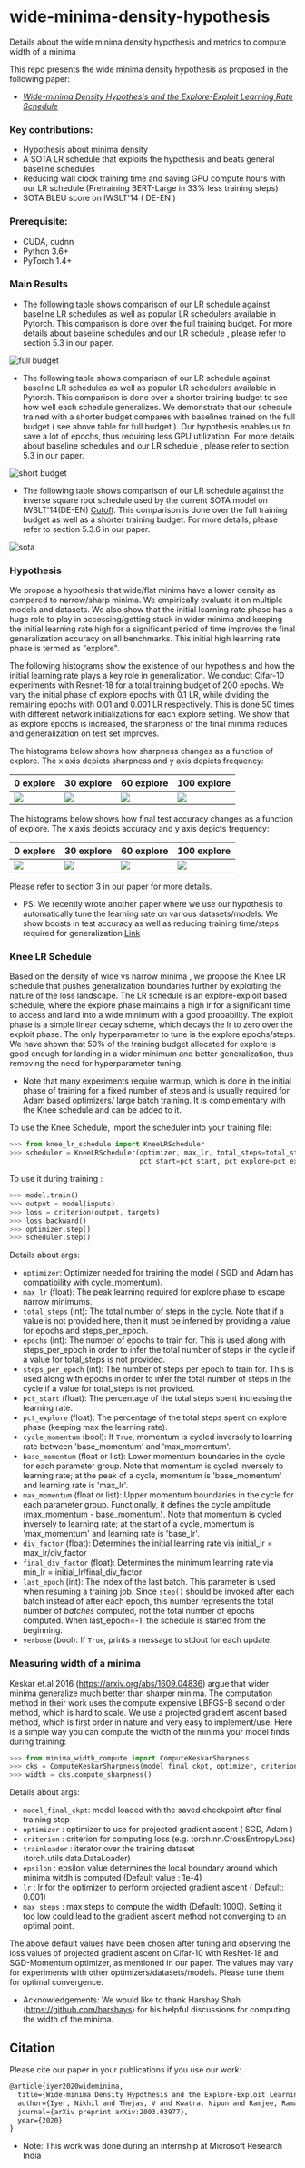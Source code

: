 # wide-minima-density-hypothesis
Details about the wide minima density hypothesis and metrics to compute width of a minima

This repo presents the wide minima density hypothesis as proposed in the following paper:
*   [*Wide-minima Density Hypothesis and the Explore-Exploit Learning Rate Schedule*](https://arxiv.org/abs/2003.03977)

### Key contributions:
*   Hypothesis about minima density
*   A SOTA LR schedule that exploits the hypothesis and beats general baseline schedules
*   Reducing wall clock training time and saving GPU compute hours with our LR schedule (Pretraining BERT-Large in 33%  less training steps)
*   SOTA BLEU score on IWSLT'14 ( DE-EN )


### Prerequisite: 
* CUDA, cudnn
* Python 3.6+
* PyTorch 1.4+

### Main Results
* The following table shows comparison of our LR schedule against baseline LR schedules as well as popular LR schedulers available in Pytorch. This comparison is done over the full training budget. For more details about baseline schedules and our LR schedule , please refer to section 5.3 in our paper.

![full budget](https://github.com/nikhil-iyer-97/wide-minima-density-hypothesis/blob/main/tables/full_budget.PNG)

* The following table shows comparison of our LR schedule against baseline LR schedules as well as popular LR schedulers available in Pytorch. This comparison is done over a shorter training budget to see how well each schedule generalizes. We demonstrate that our schedule trained with a shorter budget compares with baselines trained on the full budget ( see above table for full budget ). Our hypothesis enables us to save a lot of epochs, thus requiring less GPU utilization. For more details about baseline schedules and our LR schedule , please refer to section 5.3 in our paper.

![short budget](https://github.com/nikhil-iyer-97/wide-minima-density-hypothesis/blob/main/tables/short%20budget.PNG)

* The following table shows comparison of our LR schedule against the inverse square root schedule used by the current SOTA model on IWSLT'14(DE-EN) [Cutoff](https://arxiv.org/abs/2009.13818). This comparison is done over the full training budget as well as a shorter training budget. For more details, please refer to section 5.3.6 in our paper.

![sota](https://github.com/nikhil-iyer-97/wide-minima-density-hypothesis/blob/main/tables/sota_iwslt.PNG)


### Hypothesis
We propose a hypothesis that wide/flat minima have a lower density as compared to narrow/sharp minima.  We empirically evaluate it on multiple models and datasets. We also show that the initial learning rate phase has a huge role to play in accessing/getting stuck in wider minima and keeping the initial learning rate high for a significant period of time improves the final generalization accuracy on all benchmarks. This initial high learning rate phase is termed as "explore".  

The following histograms show the existence of our hypothesis and how the initial learning rate plays a key role in generalization. We conduct Cifar-10 experiments with Resnet-18 for a total training budget of 200 epochs. We vary the initial phase of explore epochs with 0.1 LR, while dividing the remaining epochs with 0.01 and 0.001 LR respectively. This is done 50 times with different network initializations for each explore setting. We show that as explore epochs is increased, the sharpness of the final minima reduces and generalization on test set improves.

The histograms below shows how sharpness changes as a function of explore. The x axis depicts sharpness and y axis depicts frequency:

0 explore | 30 explore | 60 explore | 100 explore
--- | --- | --- | ---
![](https://github.com/nikhil-iyer-97/wide-minima-density-hypothesis/blob/main/plots/0explore/0explore_sharpness-1.png) | ![](https://github.com/nikhil-iyer-97/wide-minima-density-hypothesis/blob/main/plots/30explore/30explore_sharpness-1.png) | ![](https://github.com/nikhil-iyer-97/wide-minima-density-hypothesis/blob/main/plots/60explore/60explore_sharpness-1.png) | ![](https://github.com/nikhil-iyer-97/wide-minima-density-hypothesis/blob/main/plots/100explore/100explore_sharpness-1.png)


The histograms below shows how final test accuracy changes as a function of explore. The x axis depicts accuracy and y axis depicts frequency:

0 explore | 30 explore | 60 explore | 100 explore
--- | --- | --- | ---
![](https://github.com/nikhil-iyer-97/wide-minima-density-hypothesis/blob/main/plots/0explore/0explore_acc-1.png) | ![](https://github.com/nikhil-iyer-97/wide-minima-density-hypothesis/blob/main/plots/30explore/30explore_acc-1.png) | ![](https://github.com/nikhil-iyer-97/wide-minima-density-hypothesis/blob/main/plots/60explore/60explore_acc-1.png) | ![](https://github.com/nikhil-iyer-97/wide-minima-density-hypothesis/blob/main/plots/100explore/100explore_acc-1.png)

Please refer to section 3 in our paper for more details.

*   PS: We recently wrote another paper where we use our hypothesis to automatically tune the learning rate on various datasets/models. We show boosts in test accuracy as well as reducing training time/steps required for generalization [Link](https://arxiv.org/abs/2105.14526) 

### Knee LR Schedule
Based on the density of wide vs narrow minima , we propose the Knee LR schedule that pushes generalization boundaries further by exploiting the nature of the loss landscape. The LR schedule is an explore-exploit based schedule, where the explore phase maintains a high lr for a significant time to access and land into a wide minimum with a good probability. The exploit phase is a simple linear decay scheme, which decays the lr to zero over the exploit phase. The only hyperparameter to tune is the explore epochs/steps. We have shown that 50% of the training budget allocated for explore is good enough for landing in a wider minimum and better generalization, thus removing the need for hyperparameter tuning.

*   Note that many experiments require warmup, which is done in the initial phase of training for a fixed number of steps and is usually required for Adam based optimizers/ large batch training. It is complementary with the Knee schedule and can be added to it. 

To use the Knee Schedule, import the scheduler into your training file:
```python
>>> from knee_lr_schedule import KneeLRScheduler
>>> scheduler = KneeLRScheduler(optimizer, max_lr, total_steps=total_steps, 
                                pct_start=pct_start, pct_explore=pct_explore)
```
To use it during training :
```python
>>> model.train()
>>> output = model(inputs)
>>> loss = criterion(output, targets)
>>> loss.backward()
>>> optimizer.step()
>>> scheduler.step()
```

Details about args:
- `optimizer`: Optimizer needed for training the model ( SGD and Adam has compatibility with cycle_momentum).
- `max_lr` (float): The peak learning required for explore phase to escape narrow minimums.
- `total_steps` (int): The total number of steps in the cycle. Note that if a value is not provided here, 
  then it must be inferred by providing a value for epochs and steps_per_epoch.
- `epochs` (int): The number of epochs to train for. This is used along with steps_per_epoch in order to infer 
  the total number of steps in the cycle if a value for total_steps is not provided.
- `steps_per_epoch` (int): The number of steps per epoch to train for. This is used along with epochs in order to 
  infer the total number of steps in the cycle if a value for total_steps is not provided.
- `pct_start` (float): The percentage of the total steps spent increasing the learning rate.
- `pct_explore` (float): The percentage of the total steps spent on explore phase (keeping max the learning rate).
- `cycle_momentum` (bool): If ``True``, momentum is cycled inversely
    to learning rate between 'base_momentum' and 'max_momentum'.
- `base_momentum` (float or list): Lower momentum boundaries in the cycle
    for each parameter group. Note that momentum is cycled inversely
    to learning rate; at the peak of a cycle, momentum is
    'base_momentum' and learning rate is 'max_lr'.
- `max_momentum` (float or list): Upper momentum boundaries in the cycle
    for each parameter group. Functionally,
    it defines the cycle amplitude (max_momentum - base_momentum).
    Note that momentum is cycled inversely
    to learning rate; at the start of a cycle, momentum is 'max_momentum'
    and learning rate is 'base_lr'.
- `div_factor` (float): Determines the initial learning rate via
    initial_lr = max_lr/div_factor
- `final_div_factor` (float): Determines the minimum learning rate via
    min_lr = initial_lr/final_div_factor
- `last_epoch` (int): The index of the last batch. This parameter is used when
    resuming a training job. Since `step()` should be invoked after each
    batch instead of after each epoch, this number represents the total
    number of *batches* computed, not the total number of epochs computed.
    When last_epoch=-1, the schedule is started from the beginning.
- `verbose` (bool): If ``True``, prints a message to stdout for
    each update.
  
### Measuring width of a minima
Keskar et.al 2016 (https://arxiv.org/abs/1609.04836) argue that wider minima generalize much better than sharper minima. The computation method in their work uses the compute expensive LBFGS-B second order method, which is hard to scale. We use a projected gradient ascent based method, which is first order in nature and very easy to implement/use. Here is a simple way you can compute the width of the minima your model finds during training:

```python
>>> from minima_width_compute import ComputeKeskarSharpness
>>> cks = ComputeKeskarSharpness(model_final_ckpt, optimizer, criterion, trainloader, epsilon, lr, max_steps)
>>> width = cks.compute_sharpness()
```
Details about args:
- `model_final_ckpt`: model loaded with the saved checkpoint after final training step
- `optimizer` : optimizer to use for projected gradient ascent ( SGD, Adam )
- `criterion` : criterion for computing loss (e.g. torch.nn.CrossEntropyLoss)
- `trainloader` : iterator over the training dataset (torch.utils.data.DataLoader)
- `epsilon` : epsilon value determines the local boundary around which minima witdh is computed (Default value : 1e-4)
- `lr` : lr for the optimizer to perform projected gradient ascent ( Default: 0.001)
- `max_steps` : max steps to compute the width (Default: 1000). Setting it too low could lead to the gradient ascent method not converging to an optimal point. 

The above default values have been chosen after tuning and observing the loss values of projected gradient ascent on Cifar-10 with ResNet-18 and SGD-Momentum optimizer, as mentioned in our paper. The values may vary for experiments with other optimizers/datasets/models. Please tune them for optimal convergence. 

*   Acknowledgements: We would like to thank Harshay Shah (https://github.com/harshays) for his helpful discussions for computing the width of the minima.

## Citation 
Please cite our paper in your publications if you use our work:

```latex
@article{iyer2020wideminima,
  title={Wide-minima Density Hypothesis and the Explore-Exploit Learning Rate Schedule},
  author={Iyer, Nikhil and Thejas, V and Kwatra, Nipun and Ramjee, Ramachandran and Sivathanu, Muthian},
  journal={arXiv preprint arXiv:2003.03977},
  year={2020}
}
```

*   Note: This work was done during an internship at Microsoft Research India
